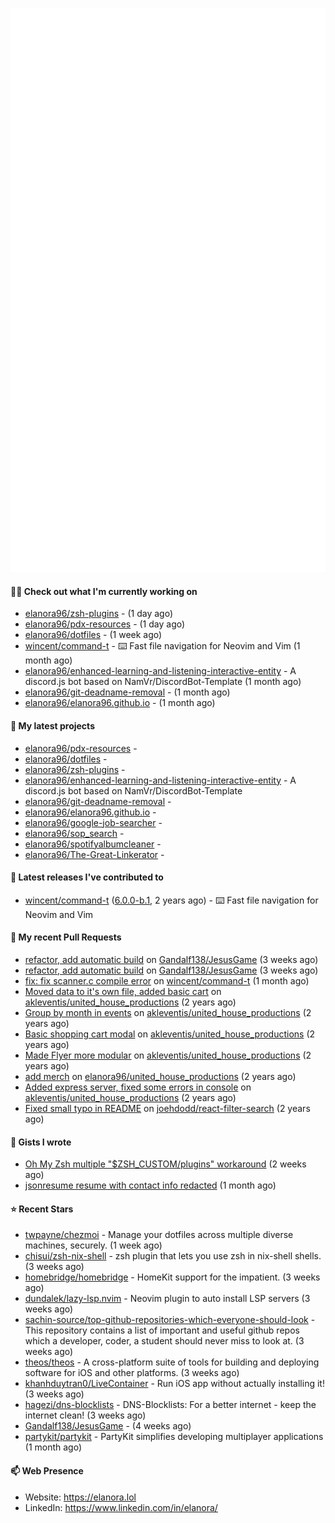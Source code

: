 <p align="center">
    <picture>
      <img alt="Metrics" src="github-metrics.svg" />
    </picture>
</p>

#### 👩‍💻 Check out what I'm currently working on

- [elanora96/zsh-plugins](https://github.com/elanora96/zsh-plugins) -  (1 day ago)
- [elanora96/pdx-resources](https://github.com/elanora96/pdx-resources) -  (1 day ago)
- [elanora96/dotfiles](https://github.com/elanora96/dotfiles) -  (1 week ago)
- [wincent/command-t](https://github.com/wincent/command-t) - ⌨️ Fast file navigation for Neovim and Vim (1 month ago)
- [elanora96/enhanced-learning-and-listening-interactive-entity](https://github.com/elanora96/enhanced-learning-and-listening-interactive-entity) - A discord.js bot based on NamVr/DiscordBot-Template (1 month ago)
- [elanora96/git-deadname-removal](https://github.com/elanora96/git-deadname-removal) -  (1 month ago)
- [elanora96/elanora96.github.io](https://github.com/elanora96/elanora96.github.io) -  (1 month ago)

#### 🌱 My latest projects

- [elanora96/pdx-resources](https://github.com/elanora96/pdx-resources) - 
- [elanora96/dotfiles](https://github.com/elanora96/dotfiles) - 
- [elanora96/zsh-plugins](https://github.com/elanora96/zsh-plugins) - 
- [elanora96/enhanced-learning-and-listening-interactive-entity](https://github.com/elanora96/enhanced-learning-and-listening-interactive-entity) - A discord.js bot based on NamVr/DiscordBot-Template
- [elanora96/git-deadname-removal](https://github.com/elanora96/git-deadname-removal) - 
- [elanora96/elanora96.github.io](https://github.com/elanora96/elanora96.github.io) - 
- [elanora96/google-job-searcher](https://github.com/elanora96/google-job-searcher) - 
- [elanora96/sop_search](https://github.com/elanora96/sop_search) - 
- [elanora96/spotifyalbumcleaner](https://github.com/elanora96/spotifyalbumcleaner) - 
- [elanora96/The-Great-Linkerator](https://github.com/elanora96/The-Great-Linkerator) - 

#### 🔭 Latest releases I've contributed to

- [wincent/command-t](https://github.com/wincent/command-t) ([6.0.0-b.1](https://github.com/wincent/command-t/releases/tag/6.0.0-b.1), 2 years ago) - ⌨️ Fast file navigation for Neovim and Vim

#### 🔨 My recent Pull Requests

- [refactor, add automatic build](https://github.com/Gandalf138/JesusGame/pull/2) on [Gandalf138/JesusGame](https://github.com/Gandalf138/JesusGame) (3 weeks ago)
- [refactor, add automatic build](https://github.com/Gandalf138/JesusGame/pull/1) on [Gandalf138/JesusGame](https://github.com/Gandalf138/JesusGame) (3 weeks ago)
- [fix: fix scanner.c compile error](https://github.com/wincent/command-t/pull/423) on [wincent/command-t](https://github.com/wincent/command-t) (1 month ago)
- [Moved data to it&#39;s own file, added basic cart](https://github.com/akleventis/united_house_productions/pull/5) on [akleventis/united_house_productions](https://github.com/akleventis/united_house_productions) (2 years ago)
- [Group by month in events](https://github.com/akleventis/united_house_productions/pull/4) on [akleventis/united_house_productions](https://github.com/akleventis/united_house_productions) (2 years ago)
- [Basic shopping cart modal](https://github.com/akleventis/united_house_productions/pull/3) on [akleventis/united_house_productions](https://github.com/akleventis/united_house_productions) (2 years ago)
- [Made Flyer more modular](https://github.com/akleventis/united_house_productions/pull/2) on [akleventis/united_house_productions](https://github.com/akleventis/united_house_productions) (2 years ago)
- [add merch](https://github.com/elanora96/united_house_productions/pull/1) on [elanora96/united_house_productions](https://github.com/elanora96/united_house_productions) (2 years ago)
- [Added express server, fixed some errors in console](https://github.com/akleventis/united_house_productions/pull/1) on [akleventis/united_house_productions](https://github.com/akleventis/united_house_productions) (2 years ago)
- [Fixed small typo in README](https://github.com/joehdodd/react-filter-search/pull/26) on [joehdodd/react-filter-search](https://github.com/joehdodd/react-filter-search) (2 years ago)

#### 📓 Gists I wrote

- [Oh My Zsh multiple &#34;$ZSH_CUSTOM/plugins&#34; workaround](https://gist.github.com/b2424fa9f70d7549fd0590c58949f686) (2 weeks ago)
- [jsonresume resume with contact info redacted](https://gist.github.com/f24a89e59871116e57c51869139f6276) (1 month ago)

#### ⭐ Recent Stars

- [twpayne/chezmoi](https://github.com/twpayne/chezmoi) - Manage your dotfiles across multiple diverse machines, securely. (1 week ago)
- [chisui/zsh-nix-shell](https://github.com/chisui/zsh-nix-shell) - zsh plugin that lets you use zsh in nix-shell shells. (3 weeks ago)
- [homebridge/homebridge](https://github.com/homebridge/homebridge) - HomeKit support for the impatient. (3 weeks ago)
- [dundalek/lazy-lsp.nvim](https://github.com/dundalek/lazy-lsp.nvim) - Neovim plugin to auto install LSP servers (3 weeks ago)
- [sachin-source/top-github-repositories-which-everyone-should-look](https://github.com/sachin-source/top-github-repositories-which-everyone-should-look) - This repository contains a list of important and useful github repos which a developer, coder, a student should never miss to look at. (3 weeks ago)
- [theos/theos](https://github.com/theos/theos) - A cross-platform suite of tools for building and deploying software for iOS and other platforms. (3 weeks ago)
- [khanhduytran0/LiveContainer](https://github.com/khanhduytran0/LiveContainer) - Run iOS app without actually installing it! (3 weeks ago)
- [hagezi/dns-blocklists](https://github.com/hagezi/dns-blocklists) - DNS-Blocklists: For a better internet - keep the internet clean! (3 weeks ago)
- [Gandalf138/JesusGame](https://github.com/Gandalf138/JesusGame) -  (4 weeks ago)
- [partykit/partykit](https://github.com/partykit/partykit) - PartyKit simplifies developing multiplayer applications (1 month ago)

#### 📫 Web Presence

- Website: https://elanora.lol
- LinkedIn: https://www.linkedin.com/in/elanora/
